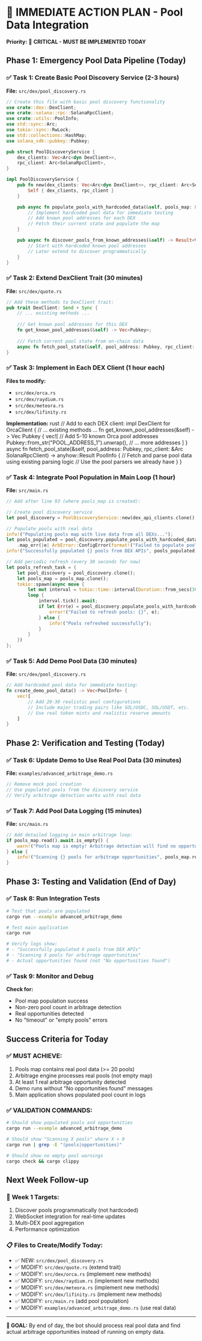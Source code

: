 # 🎯 IMMEDIATE ACTION PLAN - Pool Data Integration

**Priority:** 🔴 **CRITICAL - MUST BE IMPLEMENTED TODAY**

## Phase 1: Emergency Pool Data Pipeline (Today)

### ✅ Task 1: Create Basic Pool Discovery Service (2-3 hours)

**File:** `src/dex/pool_discovery.rs`

```rust
// Create this file with basic pool discovery functionality
use crate::dex::DexClient;
use crate::solana::rpc::SolanaRpcClient;
use crate::utils::PoolInfo;
use std::sync::Arc;
use tokio::sync::RwLock;
use std::collections::HashMap;
use solana_sdk::pubkey::Pubkey;

pub struct PoolDiscoveryService {
    dex_clients: Vec<Arc<dyn DexClient>>,
    rpc_client: Arc<SolanaRpcClient>,
}

impl PoolDiscoveryService {
    pub fn new(dex_clients: Vec<Arc<dyn DexClient>>, rpc_client: Arc<SolanaRpcClient>) -> Self {
        Self { dex_clients, rpc_client }
    }

    pub async fn populate_pools_with_hardcoded_data(&self, pools_map: &Arc<RwLock<HashMap<Pubkey, Arc<PoolInfo>>>>) -> Result<usize, Box<dyn std::error::Error>> {
        // Implement hardcoded pool data for immediate testing
        // Add known pool addresses for each DEX
        // Fetch their current state and populate the map
    }

    pub async fn discover_pools_from_known_addresses(&self) -> Result<Vec<Pubkey>, Box<dyn std::error::Error>> {
        // Start with hardcoded known pool addresses
        // Later extend to discover programmatically
    }
}
```

### ✅ Task 2: Extend DexClient Trait (30 minutes)

**File:** `src/dex/quote.rs`

```rust
// Add these methods to DexClient trait:
pub trait DexClient: Send + Sync {
    // ... existing methods ...
    
    /// Get known pool addresses for this DEX
    fn get_known_pool_addresses(&self) -> Vec<Pubkey>;
    
    /// Fetch current pool state from on-chain data
    async fn fetch_pool_state(&self, pool_address: Pubkey, rpc_client: &Arc<SolanaRpcClient>) -> anyhow::Result<PoolInfo>;
}
```

### ✅ Task 3: Implement in Each DEX Client (1 hour each)

**Files to modify:**

- `src/dex/orca.rs`
- `src/dex/raydium.rs`
- `src/dex/meteora.rs`
- `src/dex/lifinity.rs`

**Implementation:**
rust
// Add to each DEX client:
impl DexClient for OrcaClient {
    // ... existing methods ...
fn get_known_pool_addresses(&self) -> Vec Pubkey {
        vec![
            // Add 5-10 known Orca pool addresses
            Pubkey::from_str("POOL_ADDRESS_1").unwrap(),
            // ... more addresses
        ]
    }
    async fn fetch_pool_state(&self, pool_address: Pubkey, rpc_client: &Arc SolanaRpcClient) -> anyhow::Result PoolInfo {
        // Fetch and parse pool data using existing parsing logic
        // Use the pool parsers we already have
    }
}

### ✅ Task 4: Integrate Pool Population in Main Loop (1 hour)

**File:** `src/main.rs`

```rust
// Add after line 93 (where pools_map is created):

// Create pool discovery service
let pool_discovery = PoolDiscoveryService::new(dex_api_clients.clone(), ha_solana_rpc_client.clone());

// Populate pools with real data
info!("Populating pools map with live data from all DEXs...");
let pools_populated = pool_discovery.populate_pools_with_hardcoded_data(&pools_map).await
    .map_err(|e| ArbError::ConfigError(format!("Failed to populate pools: {}", e)))?;
info!("Successfully populated {} pools from DEX APIs", pools_populated);

// Add periodic refresh (every 30 seconds for now)
let pools_refresh_task = {
    let pool_discovery = pool_discovery.clone();
    let pools_map = pools_map.clone();
    tokio::spawn(async move {
        let mut interval = tokio::time::interval(Duration::from_secs(30));
        loop {
            interval.tick().await;
            if let Err(e) = pool_discovery.populate_pools_with_hardcoded_data(&pools_map).await {
                error!("Failed to refresh pools: {}", e);
            } else {
                info!("Pools refreshed successfully");
            }
        }
    })
};
```

### ✅ Task 5: Add Demo Pool Data (30 minutes)

**File:** `src/dex/pool_discovery.rs`

```rust
// Add hardcoded pool data for immediate testing:
fn create_demo_pool_data() -> Vec<PoolInfo> {
    vec![
        // Add 20-30 realistic pool configurations
        // Include major trading pairs like SOL/USDC, SOL/USDT, etc.
        // Use real token mints and realistic reserve amounts
    ]
}
```

## Phase 2: Verification and Testing (Today)

### ✅ Task 6: Update Demo to Use Real Pool Data (30 minutes)

**File:** `examples/advanced_arbitrage_demo.rs`

```rust
// Remove mock pool creation
// Use populated pools from the discovery service
// Verify arbitrage detection works with real data
```

### ✅ Task 7: Add Pool Data Logging (15 minutes)

**File:** `src/main.rs`

```rust
// Add detailed logging in main arbitrage loop:
if pools_map.read().await.is_empty() {
    warn!("Pools map is empty! Arbitrage detection will find no opportunities.");
} else {
    info!("Scanning {} pools for arbitrage opportunities", pools_map.read().await.len());
}
```

## Phase 3: Testing and Validation (End of Day)

### ✅ Task 8: Run Integration Tests

```bash
# Test that pools are populated
cargo run --example advanced_arbitrage_demo

# Test main application
cargo run

# Verify logs show:
# - "Successfully populated X pools from DEX APIs"
# - "Scanning X pools for arbitrage opportunities" 
# - Actual opportunities found (not "No opportunities found")
```

### ✅ Task 9: Monitor and Debug

**Check for:**

- Pool map population success
- Non-zero pool count in arbitrage detection
- Real opportunities detected
- No "timeout" or "empty pools" errors

## Success Criteria for Today

### ✅ **MUST ACHIEVE:**

1. Pools map contains real pool data (>= 20 pools)
2. Arbitrage engine processes real pools (not empty map)
3. At least 1 real arbitrage opportunity detected
4. Demo runs without "No opportunities found" messages
5. Main application shows populated pool count in logs

### ✅ **VALIDATION COMMANDS:**

```bash
# Should show populated pools and opportunities
cargo run --example advanced_arbitrage_demo

# Should show "Scanning X pools" where X > 0
cargo run | grep -E "(pools|opportunities)"

# Should show no empty pool warnings
cargo check && cargo clippy
```

## Next Week Follow-up

### 🚀 **Week 1 Targets:**

1. Discover pools programmatically (not hardcoded)
2. WebSocket integration for real-time updates
3. Multi-DEX pool aggregation
4. Performance optimization

### 📋 **Files to Create/Modify Today:**

- ✅ NEW: `src/dex/pool_discovery.rs`
- ✅ MODIFY: `src/dex/quote.rs` (extend trait)
- ✅ MODIFY: `src/dex/orca.rs` (implement new methods)
- ✅ MODIFY: `src/dex/raydium.rs` (implement new methods)  
- ✅ MODIFY: `src/dex/meteora.rs` (implement new methods)
- ✅ MODIFY: `src/dex/lifinity.rs` (implement new methods)
- ✅ MODIFY: `src/main.rs` (add pool population)
- ✅ MODIFY: `examples/advanced_arbitrage_demo.rs` (use real data)

---

**🎯 GOAL:** By end of day, the bot should process real pool data and find actual arbitrage opportunities instead of running on empty data.
